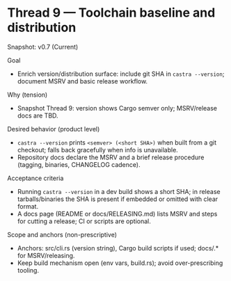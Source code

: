 # Thread 9 — Toolchain baseline and distribution
Snapshot: v0.7 (Current)

Goal
- Enrich version/distribution surface: include git SHA in `castra --version`; document MSRV and basic release workflow.

Why (tension)
- Snapshot Thread 9: version shows Cargo semver only; MSRV/release docs are TBD.

Desired behavior (product level)
- `castra --version` prints `<semver> (<short SHA>)` when built from a git checkout; falls back gracefully when info is unavailable.
- Repository docs declare the MSRV and a brief release procedure (tagging, binaries, CHANGELOG cadence).

Acceptance criteria
- Running `castra --version` in a dev build shows a short SHA; in release tarballs/binaries the SHA is present if embedded or omitted with clear format.
- A docs page (README or docs/RELEASING.md) lists MSRV and steps for cutting a release; CI or scripts are optional.

Scope and anchors (non-prescriptive)
- Anchors: src/cli.rs (version string), Cargo build scripts if used; docs/.* for MSRV/releasing.
- Keep build mechanism open (env vars, build.rs); avoid over-prescribing tooling.
